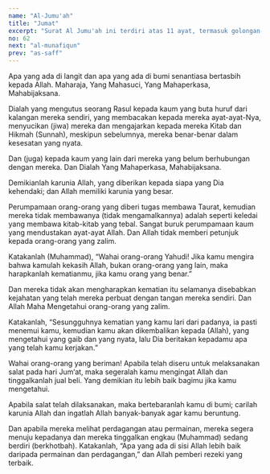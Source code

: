 ```yaml
---
name: "Al-Jumu'ah"
title: "Jumat"
excerpt: "Surat Al Jumu'ah ini terdiri atas 11 ayat, termasuk golongan-golongan surat-surat Madaniyyah dan diturunkan sesudah surat Ash Shaf. Nama surat Al Jumu'ah diambil dari kata Al Jumu'ah yang terdapat pada ayat 9 surat ini yang artinya: hari Jum'at."
no: 62
next: "al-munafiqun"
prev: "as-saff"
---
```


<span id='1' class='verse' title="QS Al-Jumu'ah: 1">Apa yang ada di langit dan apa yang ada di bumi senantiasa bertasbih kepada Allah. Maharaja, Yang Mahasuci, Yang Mahaperkasa, Mahabijaksana.</span>

<span id='2' class='verse' title="QS Al-Jumu'ah: 2">Dialah yang mengutus seorang Rasul kepada kaum yang buta huruf dari kalangan mereka sendiri, yang membacakan kepada mereka ayat-ayat-Nya, menyucikan (jiwa) mereka dan mengajarkan kepada mereka Kitab dan Hikmah (Sunnah), meskipun sebelumnya, mereka benar-benar dalam kesesatan yang nyata.</span>

<span id='3' class='verse' title="QS Al-Jumu'ah: 3">Dan (juga) kepada kaum yang lain dari mereka yang belum berhubungan dengan mereka. Dan Dialah Yang Mahaperkasa, Mahabijaksana.</span>

<span id='4' class='verse' title="QS Al-Jumu'ah: 4">Demikianlah karunia Allah, yang diberikan kepada siapa yang Dia kehendaki; dan Allah memiliki karunia yang besar.</span>

<span id='5' class='verse' title="QS Al-Jumu'ah: 5">Perumpamaan orang-orang yang diberi tugas membawa Taurat, kemudian mereka tidak membawanya (tidak mengamalkannya) adalah seperti keledai yang membawa kitab-kitab yang tebal. Sangat buruk perumpamaan kaum yang mendustakan ayat-ayat Allah. Dan Allah tidak memberi petunjuk kepada orang-orang yang zalim.</span>

<span id='6' class='verse' title="QS Al-Jumu'ah: 6">Katakanlah (Muhammad), “Wahai orang-orang Yahudi! Jika kamu mengira bahwa kamulah kekasih Allah, bukan orang-orang yang lain, maka harapkanlah kematianmu, jika kamu orang yang benar.”</span>

<span id='7' class='verse' title="QS Al-Jumu'ah: 7">Dan mereka tidak akan mengharapkan kematian itu selamanya disebabkan kejahatan yang telah mereka perbuat dengan tangan mereka sendiri. Dan Allah Maha Mengetahui orang-orang yang zalim.</span>

<span id='8' class='verse' title="QS Al-Jumu'ah: 8">Katakanlah, “Sesungguhnya kematian yang kamu lari dari padanya, ia pasti menemui kamu, kemudian kamu akan dikembalikan kepada (Allah), yang mengetahui yang gaib dan yang nyata, lalu Dia beritakan kepadamu apa yang telah kamu kerjakan.”</span>

<span id='9' class='verse' title="QS Al-Jumu'ah: 9">Wahai orang-orang yang beriman! Apabila telah diseru untuk melaksanakan salat pada hari Jum‘at, maka segeralah kamu mengingat Allah dan tinggalkanlah jual beli. Yang demikian itu lebih baik bagimu jika kamu mengetahui.</span>

<span id='10' class='verse' title="QS Al-Jumu'ah: 10">Apabila salat telah dilaksanakan, maka bertebaranlah kamu di bumi; carilah karunia Allah dan ingatlah Allah banyak-banyak agar kamu beruntung.</span>

<span id='11' class='verse' title="QS Al-Jumu'ah: 11">Dan apabila mereka melihat perdagangan atau permainan, mereka segera menuju kepadanya dan mereka tinggalkan engkau (Muhammad) sedang berdiri (berkhotbah). Katakanlah, “Apa yang ada di sisi Allah lebih baik daripada permainan dan perdagangan,” dan Allah pemberi rezeki yang terbaik.</span>
